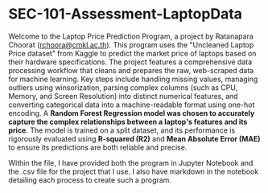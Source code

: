 # SEC-101-Assessment-LaptopData

Welcome to the Laptop Price Prediction Program, a project by Ratanapara Choorat (rchoora@cmkl.ac.th). This program uses the "Uncleaned Laptop Price dataset" from Kaggle to predict the market price of laptops based on their hardware specifications. The project features a comprehensive data processing workflow that cleans and prepares the raw, web-scraped data for machine learning. Key steps include handling missing values, managing outliers using winsorization, parsing complex columns (such as CPU, Memory, and Screen Resolution) into distinct numerical features, and converting categorical data into a machine-readable format using one-hot encoding. A **Random Forest Regression model was chosen to accurately capture the complex relationships between a laptop's features and its price**. The model is trained on a split dataset, and its performance is rigorously evaluated using **R-squared (R2)** and **Mean Absolute Error (MAE)** to ensure its predictions are both reliable and precise.



Within the file, I have provided both the program in Jupyter Notebook and the .csv file for the project that I use. I also have markdown in the notebook detailing each process to create such a program.
